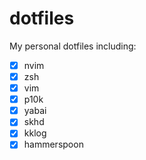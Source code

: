 # dotfiles

My personal dotfiles including:

- [x] nvim
- [x] zsh
- [x] vim
- [x] p10k
- [x] yabai
- [x] skhd
- [x] kklog
- [x] hammerspoon
